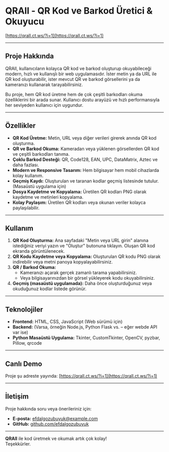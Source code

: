 # QRAll - QR Kod ve Barkod Üretici & Okuyucu

[https://qrall.ct.ws/?i=1](https://qrall.ct.ws/?i=1)

---

## Proje Hakkında

QRAll, kullanıcıların kolayca QR kod ve barkod oluşturup okuyabileceği modern, hızlı ve kullanışlı bir web uygulamasıdır. İster metin ya da URL ile QR kod oluşturabilir, ister mevcut QR ve barkod görsellerini ya da kameranızı kullanarak tarayabilirsiniz.

Bu proje, hem QR kod üretme hem de çok çeşitli barkodları okuma özelliklerini bir arada sunar. Kullanıcı dostu arayüzü ve hızlı performansıyla her seviyeden kullanıcı için uygundur.

---

## Özellikler

- **QR Kod Üretme:** Metin, URL veya diğer verileri girerek anında QR kod oluşturma.
- **QR ve Barkod Okuma:** Kameradan veya yüklenen görsellerden QR kod ve çeşitli barkodları tanıma.
- **Çoklu Barkod Desteği:** QR, Code128, EAN, UPC, DataMatrix, Aztec ve daha fazlası.
- **Modern ve Responsive Tasarım:** Hem bilgisayar hem mobil cihazlarda kolay kullanım.
- **Geçmiş Kaydı:** Oluşturulan ve taranan kodlar geçmiş listesinde tutulur. (Masaüstü uygulama için)
- **Dosya Kaydetme ve Kopyalama:** Üretilen QR kodları PNG olarak kaydetme ve metinleri kopyalama.
- **Kolay Paylaşım:** Üretilen QR kodları veya okunan veriler kolayca paylaşılabilir.

---

## Kullanım

1. **QR Kod Oluşturma:** Ana sayfadaki "Metin veya URL girin" alanına istediğiniz veriyi yazın ve "Oluştur" butonuna tıklayın. Oluşan QR kod ekranda görüntülenecek.
2. **QR Kodu Kaydetme veya Kopyalama:** Oluşturulan QR kodu PNG olarak indirebilir veya metni panoya kopyalayabilirsiniz.
3. **QR / Barkod Okuma:**
   - Kameranızı açarak gerçek zamanlı tarama yapabilirsiniz.
   - Veya bilgisayarınızdan bir görsel yükleyerek kodu okuyabilirsiniz.
4. **Geçmiş (masaüstü uygulamada):** Daha önce oluşturduğunuz veya okuduğunuz kodlar listede görünür.

---

## Teknolojiler

- **Frontend:** HTML, CSS, JavaScript (Web sürümü için)
- **Backend:** (Varsa, örneğin Node.js, Python Flask vs. – eğer webde API var ise)
- **Python Masaüstü Uygulama:** Tkinter, CustomTkinter, OpenCV, pyzbar, Pillow, qrcode

---

## Canlı Demo

Proje şu adreste yayında: [https://qrall.ct.ws/?i=1](https://qrall.ct.ws/?i=1)

---

## İletişim

Proje hakkında soru veya önerileriniz için:

- **E-posta:** efdalgozubuyuk@example.com  
- **GitHub:** [github.com/efdalgozubuyuk](https://github.com/efdalgozubuyuk)

---

**QRAll** ile kod üretmek ve okumak artık çok kolay!  
Teşekkürler.
